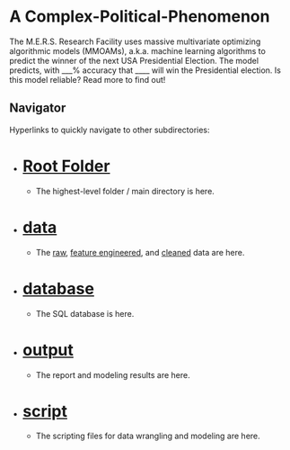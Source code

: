 # A Complex-Political-Phenomenon
The M.E.R.S. Research Facility uses massive multivariate optimizing algorithmic models (MMOAMs), a.k.a. machine learning algorithms to predict the winner of the next USA Presidential Election. The model predicts, with ___% accuracy that ____ will win the Presidential election. Is this model reliable? Read more to find out!

## Navigator
Hyperlinks to quickly navigate to other subdirectories:
- # [Root Folder](https://github.com/mike2463/Complex_Political_Phenomenon/tree/main)
  - The highest-level folder / main directory is here.
- # [data](https://github.com/mike2463/Complex_Political_Phenomenon/tree/development/data)
  - The [raw](https://github.com/mike2463/Complex_Political_Phenomenon/tree/development/data/data_raw), [feature engineered](https://github.com/mike2463/Complex_Political_Phenomenon/tree/development/data/data_feature_engineered), and [cleaned](https://github.com/mike2463/Complex_Political_Phenomenon/tree/development/data/data_cleaned) data are here.
- # [database](https://github.com/mike2463/Complex_Political_Phenomenon/tree/development/database)
  - The SQL database is here.
- # [output](https://github.com/mike2463/Complex_Political_Phenomenon/tree/development/output)
  - The report and modeling results are here.
- # [script](https://github.com/mike2463/Complex_Political_Phenomenon/tree/development/script)
  - The scripting files for data wrangling and modeling are here.
